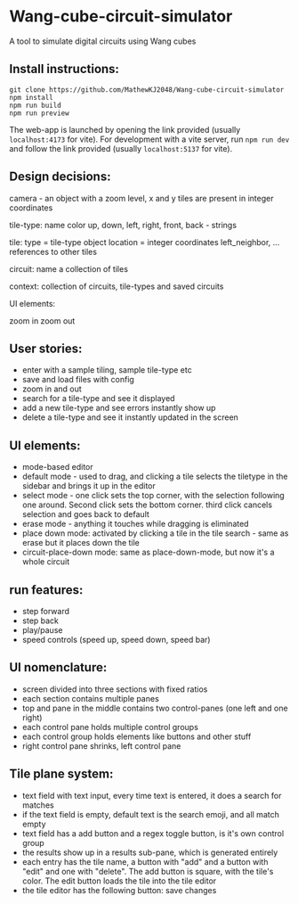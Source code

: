 # Wang-cube-circuit-simulator


A tool to simulate digital circuits using Wang cubes

## Install instructions:

```
git clone https://github.com/MathewKJ2048/Wang-cube-circuit-simulator
npm install
npm run build
npm run preview
```
The web-app is launched by opening the link provided (usually `localhost:4173` for vite). For development with a vite server, run `npm run dev` and follow the link provided (usually `localhost:5137` for vite).

## Design decisions:

camera - an object with a zoom level, x and y
tiles are present in integer coordinates

tile-type:
name
color
up, down, left, right, front, back - strings

tile:
type = tile-type object
location = integer coordinates
left_neighbor, ... references to other tiles

circuit:
name
a collection of tiles

context:
collection of circuits, tile-types and saved circuits

UI elements:

zoom in
zoom out


## User stories:

- enter with a sample tiling, sample tile-type etc
- save and load files with config
- zoom in and out
- search for a tile-type and see it displayed
- add a new tile-type and see errors instantly show up
- delete a tile-type and see it instantly updated in the screen

## UI elements:

- mode-based editor
- default mode - used to drag, and clicking a tile selects the tiletype in the sidebar and brings it up in the editor
- select mode - one click sets the top corner, with the selection following one around. Second click sets the bottom corner. third click cancels selection and goes back to default
- erase mode - anything it touches while dragging is eliminated
- place down mode: activated by clicking a tile in the tile search - same as erase but it places down the tile
- circuit-place-down mode: same as place-down-mode, but now it's a whole circuit

## run features:

- step forward
- step back
- play/pause
- speed controls (speed up, speed down, speed bar)


## UI nomenclature:

- screen divided into three sections with fixed ratios
- each section contains multiple panes
- top and pane in the middle contains two control-panes (one left and one right)
- each control pane holds multiple control groups
- each control group holds elements like buttons and other stuff
- right control pane shrinks, left control pane 

## Tile plane system:

- text field with text input, every time text is entered, it does a search for matches
- if the text field is empty, default text is the search emoji, and all match empty
- text field has a add button and a regex toggle button, is it's own control group
- the results show up in a results sub-pane, which is generated entirely
- each entry has the tile name, a button with "add" and a button with "edit" and one with "delete". The add button is square, with the tile's color. The edit button loads the tile into the tile editor
- the tile editor has the following button: save changes